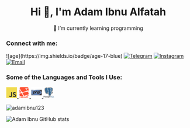 <h1 align="center">Hi 👋, I'm Adam Ibnu Alfatah</h1>
<p align="center">🌱 I’m currently learning programming</p>

<h3 align="left">Connect with me:</h3>
![age](https://img.shields.io/badge/age-17-blue)
<a href="https://t.me/adamibnu175" target="_blank"><img src="https://img.shields.io/badge/-Telegram-2ca5e0?style=flat-square&logo=telegram" alt="Telegram"></a>
<a href="https://instagram.com/adami_ibnu025" target="_blank"><img src="https://img.shields.io/badge/-Instagram-e4405f?style=flat-square&logo=instagram&logoColor=white" alt="Instagram"></a>
<a href="mailto:adamibnu157@gmail.com" target="_blank"><img src="https://img.shields.io/badge/-Gmail-c14438?style=flat-square&logo=Gmail&logoColor=white" alt="Email"></a>


<h3 align="left">Some of the Languages and Tools I Use:</h3>
<p align="left"> <a href="https://developer.mozilla.org/en-US/docs/Web/JavaScript" target="_blank"> <img src="https://raw.githubusercontent.com/devicons/devicon/master/icons/javascript/javascript-original.svg" alt="javascript" width="30" height="30"/> </a> <a href="https://laravel.com/" target="_blank"> <img src="https://raw.githubusercontent.com/devicons/devicon/master/icons/laravel/laravel-plain-wordmark.svg" alt="laravel" width="30" height="30"/> </a> <a href="https://www.php.net" target="_blank"> <img src="https://raw.githubusercontent.com/devicons/devicon/master/icons/php/php-original.svg" alt="php" width="30" height="30"/> </a> <a href="https://www.postgresql.org" target="_blank"> <img src="https://raw.githubusercontent.com/devicons/devicon/master/icons/postgresql/postgresql-original-wordmark.svg" alt="postgresql" width="30" height="30"/> </a> 

</p>

<p><img align="center" src="https://github-readme-stats.vercel.app/api/top-langs?username=adamibnu123&show_icons=true&locale=en&layout=compact" alt="adamibnu123" /></p>

![Adam Ibnu GitHub stats](https://github-readme-stats.vercel.app/api?username=Adamibnu123&show_icons=true&theme=tokyonight)



<!---
Adamibnu123/Adamibnu123 is a ✨ special ✨ repository because its `README.md` (this file) appears on your GitHub profile.
You can click the Preview link to take a look at your changes.
--->
